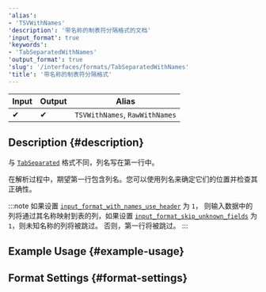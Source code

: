 ```yaml
---
'alias':
- 'TSVWithNames'
'description': '带名称的制表符分隔格式的文档'
'input_format': true
'keywords':
- 'TabSeparatedWithNames'
'output_format': true
'slug': '/interfaces/formats/TabSeparatedWithNames'
'title': '带名称的制表符分隔格式'
---
```


| Input | Output | Alias                          |
|-------|--------|--------------------------------|
|     ✔    |     ✔     | `TSVWithNames`, `RawWithNames` |

## Description {#description}

与 [`TabSeparated`](./TabSeparated.md) 格式不同，列名写在第一行中。

在解析过程中，期望第一行包含列名。您可以使用列名来确定它们的位置并检查其正确性。

:::note
如果设置 [`input_format_with_names_use_header`](../../../operations/settings/settings-formats.md/#input_format_with_names_use_header) 为 `1`，
则输入数据中的列将通过其名称映射到表的列，如果设置 [`input_format_skip_unknown_fields`](../../../operations/settings/settings-formats.md/#input_format_skip_unknown_fields) 为 `1`，则未知名称的列将被跳过。
否则，第一行将被跳过。
:::

## Example Usage {#example-usage}

## Format Settings {#format-settings}
